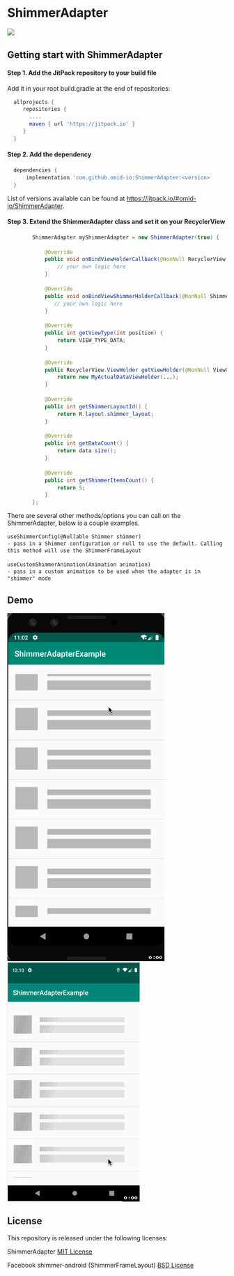 # ShimmerAdapter
[![](https://jitpack.io/v/omid-io/ShimmerAdapter.svg)](https://jitpack.io/#omid-io/ShimmerAdapter)

## Getting start with ShimmerAdapter

#### Step 1. Add the JitPack repository to your build file

Add it in your root build.gradle at the end of repositories:

```groovy
  allprojects {
     repositories {
       ....
       maven { url 'https://jitpack.io' }
     }  
  }
```
  
#### Step 2. Add the dependency
```groovy
  dependencies {
      implementation 'com.github.omid-io:ShimmerAdapter:<version>
  }
```
  
List of versions available can be found at https://jitpack.io/#omid-io/ShimmerAdapter.

#### Step 3. Extend the ShimmerAdapter class and set it on your RecyclerView
```java
        ShimmerAdapter myShimmerAdapter = new ShimmerAdapter(true) {

            @Override
            public void onBindViewHolderCallback(@NonNull RecyclerView.ViewHolder holder, int position) {
                // your own logic here
            }

            @Override
            public void onBindViewShimmerHolderCallback(@NonNull ShimmerViewHolder holder, int position) {
               // your own logic here
            }

            @Override
            public int getViewType(int position) {
                return VIEW_TYPE_DATA;
            }

            @Override
            public RecyclerView.ViewHolder getViewHolder(@NonNull ViewGroup parent, int viewType) {
                return new MyActualDataViewHolder(...);
            }

            @Override
            public int getShimmerLayoutId() {
                return R.layout.shimmer_layout;
            }

            @Override
            public int getDataCount() {
                return data.size();
            }

            @Override
            public int getShimmerItemsCount() {
                return 5;
            }
        };
```

There are several other methods/options you can call on the ShimmerAdapter, below is a couple examples. 

```
useShimmerConfig(@Nullable Shimmer shimmer) 
- pass in a Shimmer configuration or null to use the default. Calling this method will use the ShimmerFrameLayout

useCustomShimmerAnimation(Animation animation)
- pass in a custom animation to be used when the adapter is in "shimmer" mode
```

## Demo

![ShimmerAdapter using default alpha animation](demo.gif) ![ShimmerAdapter using ShimmerFrameLayout animation](demo2.gif)


## License

This repository is released under the following licenses:

ShimmerAdapter [MIT License](https://github.com/omid-io/ShimmerAdapter/blob/master/LICENSE)

Facebook shimmer-android (ShimmerFrameLayout) [BSD License](https://github.com/facebook/shimmer-android/blob/master/LICENSE)

